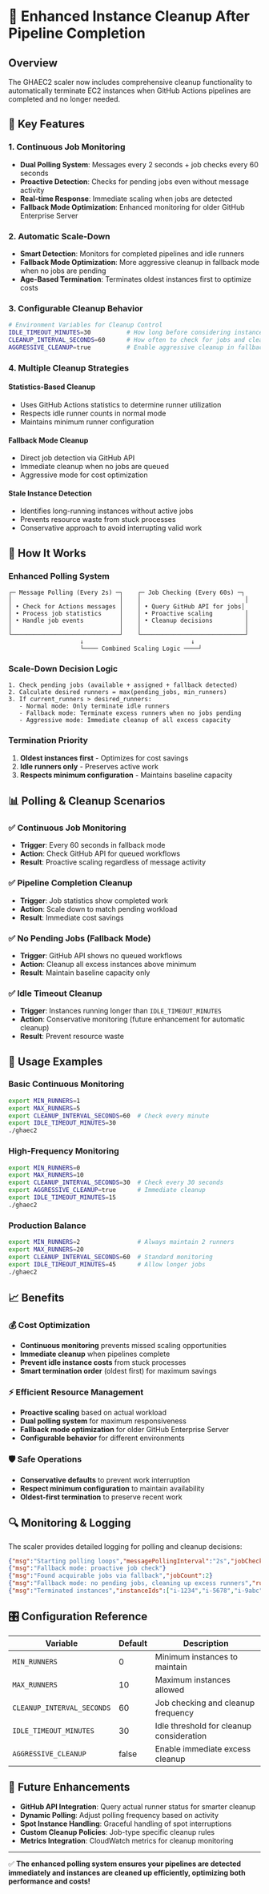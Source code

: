 # 🧹 Enhanced Instance Cleanup After Pipeline Completion

## Overview
The GHAEC2 scaler now includes comprehensive cleanup functionality to automatically terminate EC2 instances when GitHub Actions pipelines are completed and no longer needed.

## 🎯 Key Features

### 1. **Continuous Job Monitoring**
- **Dual Polling System**: Messages every 2 seconds + job checks every 60 seconds
- **Proactive Detection**: Checks for pending jobs even without message activity
- **Real-time Response**: Immediate scaling when jobs are detected
- **Fallback Mode Optimization**: Enhanced monitoring for older GitHub Enterprise Server

### 2. **Automatic Scale-Down**
- **Smart Detection**: Monitors for completed pipelines and idle runners
- **Fallback Mode Optimization**: More aggressive cleanup in fallback mode when no jobs are pending
- **Age-Based Termination**: Terminates oldest instances first to optimize costs

### 3. **Configurable Cleanup Behavior**
```bash
# Environment Variables for Cleanup Control
IDLE_TIMEOUT_MINUTES=30          # How long before considering instances idle (default: 30)
CLEANUP_INTERVAL_SECONDS=60      # How often to check for jobs and cleanup (default: 60)
AGGRESSIVE_CLEANUP=true          # Enable aggressive cleanup in fallback mode (default: false)
```

### 4. **Multiple Cleanup Strategies**

#### **Statistics-Based Cleanup**
- Uses GitHub Actions statistics to determine runner utilization
- Respects idle runner counts in normal mode
- Maintains minimum runner configuration

#### **Fallback Mode Cleanup**
- Direct job detection via GitHub API
- Immediate cleanup when no jobs are queued
- Aggressive mode for cost optimization

#### **Stale Instance Detection**
- Identifies long-running instances without active jobs
- Prevents resource waste from stuck processes
- Conservative approach to avoid interrupting valid work

## 🔧 How It Works

### Enhanced Polling System
```
┌─ Message Polling (Every 2s) ─┐    ┌─ Job Checking (Every 60s) ─┐
│                              │    │                             │
│ • Check for Actions messages │    │ • Query GitHub API for jobs│
│ • Process job statistics     │    │ • Proactive scaling         │
│ • Handle job events          │    │ • Cleanup decisions         │
│                              │    │                             │
└──────────────────────────────┘    └─────────────────────────────┘
                    ↓                              ↓
                    └──── Combined Scaling Logic ────┘
```

### Scale-Down Decision Logic
```
1. Check pending jobs (available + assigned + fallback detected)
2. Calculate desired runners = max(pending_jobs, min_runners)
3. If current_runners > desired_runners:
   - Normal mode: Only terminate idle runners
   - Fallback mode: Terminate excess runners when no jobs pending
   - Aggressive mode: Immediate cleanup of all excess capacity
```

### Termination Priority
1. **Oldest instances first** - Optimizes for cost savings
2. **Idle runners only** - Preserves active work
3. **Respects minimum configuration** - Maintains baseline capacity

## 📊 Polling & Cleanup Scenarios

### ✅ **Continuous Job Monitoring**
- **Trigger**: Every 60 seconds in fallback mode
- **Action**: Check GitHub API for queued workflows
- **Result**: Proactive scaling regardless of message activity

### ✅ **Pipeline Completion Cleanup**
- **Trigger**: Job statistics show completed work
- **Action**: Scale down to match pending workload
- **Result**: Immediate cost savings

### ✅ **No Pending Jobs (Fallback Mode)**
- **Trigger**: GitHub API shows no queued workflows
- **Action**: Cleanup all excess instances above minimum
- **Result**: Maintain baseline capacity only

### ✅ **Idle Timeout Cleanup**
- **Trigger**: Instances running longer than `IDLE_TIMEOUT_MINUTES`
- **Action**: Conservative monitoring (future enhancement for automatic cleanup)
- **Result**: Prevent resource waste

## 🚀 **Usage Examples**

### Basic Continuous Monitoring
```bash
export MIN_RUNNERS=1
export MAX_RUNNERS=5
export CLEANUP_INTERVAL_SECONDS=60  # Check every minute
export IDLE_TIMEOUT_MINUTES=30
./ghaec2
```

### High-Frequency Monitoring
```bash
export MIN_RUNNERS=0
export MAX_RUNNERS=10
export CLEANUP_INTERVAL_SECONDS=30  # Check every 30 seconds
export AGGRESSIVE_CLEANUP=true      # Immediate cleanup
export IDLE_TIMEOUT_MINUTES=15
./ghaec2
```

### Production Balance
```bash
export MIN_RUNNERS=2                # Always maintain 2 runners
export MAX_RUNNERS=20
export CLEANUP_INTERVAL_SECONDS=60  # Standard monitoring
export IDLE_TIMEOUT_MINUTES=45      # Allow longer jobs
./ghaec2
```

## 📈 **Benefits**

### 💰 **Cost Optimization**
- **Continuous monitoring** prevents missed scaling opportunities
- **Immediate cleanup** when pipelines complete
- **Prevent idle instance costs** from stuck processes  
- **Smart termination order** (oldest first) for maximum savings

### ⚡ **Efficient Resource Management**
- **Proactive scaling** based on actual workload
- **Dual polling system** for maximum responsiveness
- **Fallback mode optimization** for older GitHub Enterprise Server
- **Configurable behavior** for different environments

### 🛡️ **Safe Operations**
- **Conservative defaults** to prevent work interruption
- **Respect minimum configuration** to maintain availability
- **Oldest-first termination** to preserve recent work

## 🔍 **Monitoring & Logging**

The scaler provides detailed logging for polling and cleanup decisions:

```json
{"msg":"Starting polling loops","messagePollingInterval":"2s","jobCheckInterval":"60s"}
{"msg":"Fallback mode: proactive job check"}
{"msg":"Found acquirable jobs via fallback","jobCount":2}
{"msg":"Fallback mode: no pending jobs, cleaning up excess runners","runnersToTerminate":3,"currentRunners":5,"minRunners":2,"aggressiveCleanup":true}
{"msg":"Terminated instances","instanceIds":["i-1234","i-5678","i-9abc"],"count":3}
```

## 🎛️ **Configuration Reference**

| Variable | Default | Description |
|----------|---------|-------------|
| `MIN_RUNNERS` | 0 | Minimum instances to maintain |
| `MAX_RUNNERS` | 10 | Maximum instances allowed |
| `CLEANUP_INTERVAL_SECONDS` | 60 | Job checking and cleanup frequency |
| `IDLE_TIMEOUT_MINUTES` | 30 | Idle threshold for cleanup consideration |
| `AGGRESSIVE_CLEANUP` | false | Enable immediate excess cleanup |

## 🔮 **Future Enhancements**

- **GitHub API Integration**: Query actual runner status for smarter cleanup
- **Dynamic Polling**: Adjust polling frequency based on activity
- **Spot Instance Handling**: Graceful handling of spot interruptions  
- **Custom Cleanup Policies**: Job-type specific cleanup rules
- **Metrics Integration**: CloudWatch metrics for cleanup monitoring

---

✅ **The enhanced polling system ensures your pipelines are detected immediately and instances are cleaned up efficiently, optimizing both performance and costs!** 